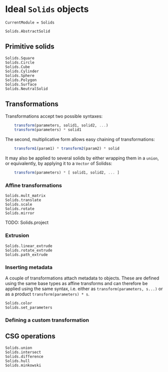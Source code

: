 # Ideal `Solids` objects
```@meta
CurrentModule = Solids
```

```@docs
Solids.AbstractSolid
```
## Primitive solids

```@docs
Solids.Square
Solids.Circle
Solids.Cube
Solids.Cylinder
Solids.Sphere
Solids.Polygon
Solids.Surface
Solids.NeutralSolid
```

## Transformations

Transformations accept two possible syntaxes:
```julia
    transform(parameters, solid1, solid2, ...)
    transform(parameters) * solid1
```
The second, multiplicative form allows easy chaining of transformations:
```julia
    transform1(param1) * transform2(param2) * solid
```
It may also be applied to several solids by either wrapping them in a
`union`, or equivalently, by applying it to a `Vector` of Solidss:
```julia
    transform(parameters) * [ solid1, solid2, ... ]
```

### Affine transformations
```@docs
Solids.mult_matrix
Solids.translate
Solids.scale
Solids.rotate
Solids.mirror
```
TODO: Solids.project

### Extrusion
```@docs
Solids.linear_extrude
Solids.rotate_extrude
Solids.path_extrude
```

### Inserting metadata

A couple of transformations attach metadata to objects.
These are defined using the same base types as affine transforms
and can therefore be applied using the same syntax,
i.e. either as `transform(parameters, s...)`
or as a product `transform(parameters) * s`.

```@docs
Solids.color
Solids.set_parameters
```

### Defining a custom transformation

## CSG operations
```@docs
Solids.union
Solids.intersect
Solids.difference
Solids.hull
Solids.minkowski
```
